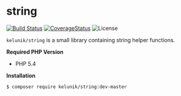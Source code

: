 # string

[![Build Status](https://img.shields.io/travis/kelunik/string/master.svg?style=flat-square)](https://travis-ci.org/kelunik/string)
[![CoverageStatus](https://img.shields.io/coveralls/kelunik/string/master.svg?style=flat-square)](https://coveralls.io/github/kelunik/string?branch=master)
![License](https://img.shields.io/badge/license-MIT-blue.svg?style=flat-square)

`kelunik/string` is a small library containing string helper functions.

**Required PHP Version**

- PHP 5.4

**Installation**

```bash
$ composer require kelunik/string:dev-master
```
